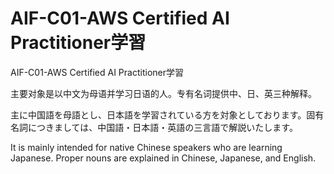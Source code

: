 # AIF-C01-AWS Certified AI Practitioner学習

AIF-C01-AWS Certified AI Practitioner学習



主要对象是以中文为母语并学习日语的人。专有名词提供中、日、英三种解释。

主に中国語を母語とし、日本語を学習されている方を対象としております。固有名詞につきましては、中国語・日本語・英語の三言語で解説いたします。

It is mainly intended for native Chinese speakers who are learning Japanese. Proper nouns are explained in Chinese, Japanese, and English.


